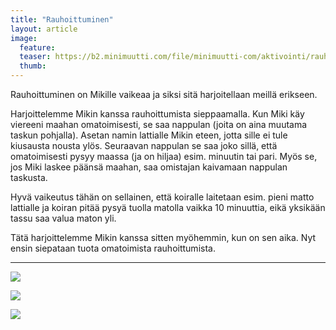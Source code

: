 ```yaml
---
title: "Rauhoittuminen"
layout: article
image:
  feature:
  teaser: https://b2.minimuutti.com/file/minimuutti-com/aktivointi/rauhoittuminen/DSC14799-245px.jpg
  thumb:
---
```


Rauhoittuminen on Mikille vaikeaa ja siksi sitä harjoitellaan meillä erikseen.

Harjoittelemme Mikin kanssa rauhoittumista sieppaamalla. Kun Miki käy viereeni maahan omatoimisesti, se saa nappulan (joita on aina muutama taskun pohjalla). Asetan namin lattialle Mikin eteen, jotta sille ei tule kiusausta nousta ylös. Seuraavan nappulan se saa joko sillä, että omatoimisesti pysyy maassa (ja on hiljaa) esim. minuutin tai pari. Myös se, jos Miki laskee päänsä maahan, saa omistajan kaivamaan nappulan taskusta.

Hyvä vaikeutus tähän on sellainen, että koiralle laitetaan esim. pieni matto lattialle ja koiran pitää pysyä tuolla matolla vaikka 10 minuuttia, eikä yksikään tassu saa valua maton yli.

Tätä harjoittelemme Mikin kanssa sitten myöhemmin, kun on sen aika. Nyt ensin siepataan tuota omatoimista rauhoittumista.

---

![](https://b2.minimuutti.com/file/minimuutti-com/aktivointi/rauhoittuminen/DSC14806_2-800px.jpg)

![](https://b2.minimuutti.com/file/minimuutti-com/aktivointi/rauhoittuminen/DSC14799_2-800px.jpg)

![](https://b2.minimuutti.com/file/minimuutti-com/temput/1/DSC13786_2-800px.jpg)
